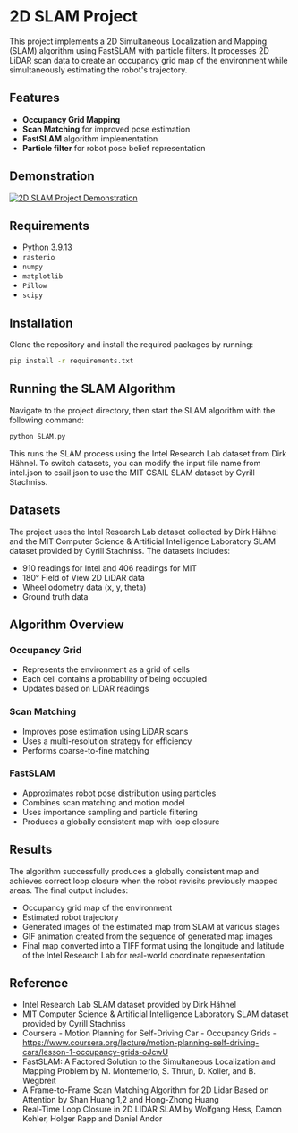 # 2D SLAM Project

This project implements a 2D Simultaneous Localization and Mapping (SLAM) algorithm using FastSLAM with particle filters. It processes 2D LiDAR scan data to create an occupancy grid map of the environment while simultaneously estimating the robot's trajectory.

## Features
- **Occupancy Grid Mapping**
- **Scan Matching** for improved pose estimation
- **FastSLAM** algorithm implementation
- **Particle filter** for robot pose belief representation

## Demonstration

[![2D SLAM Project Demonstration](https://img.youtube.com/vi/0sZk_oPTLg8/maxresdefault.jpg)](https://youtu.be/0sZk_oPTLg8)

## Requirements
- Python 3.9.13
- `rasterio`
- `numpy`
- `matplotlib`
- `Pillow`
- `scipy`

## Installation
Clone the repository and install the required packages by running:

```bash
pip install -r requirements.txt
```

## Running the SLAM Algorithm
Navigate to the project directory, then start the SLAM algorithm with the following command:
```bash
python SLAM.py
```

This runs the SLAM process using the Intel Research Lab dataset from Dirk Hähnel. 
To switch datasets, you can modify the input file name from intel.json to csail.json to use the MIT CSAIL SLAM dataset by Cyrill Stachniss.

## Datasets
The project uses the Intel Research Lab dataset collected by Dirk Hähnel and the MIT Computer Science & Artificial Intelligence Laboratory SLAM dataset provided by Cyrill Stachniss. The datasets includes:
- 910 readings for Intel and 406 readings for MIT
- 180° Field of View 2D LiDAR data
- Wheel odometry data (x, y, theta)
- Ground truth data

## Algorithm Overview

### Occupancy Grid
- Represents the environment as a grid of cells
- Each cell contains a probability of being occupied
- Updates based on LiDAR readings

### Scan Matching
- Improves pose estimation using LiDAR scans
- Uses a multi-resolution strategy for efficiency
- Performs coarse-to-fine matching

### FastSLAM
- Approximates robot pose distribution using particles
- Combines scan matching and motion model
- Uses importance sampling and particle filtering
- Produces a globally consistent map with loop closure

## Results
The algorithm successfully produces a globally consistent map and achieves correct loop closure when the robot revisits previously mapped areas. The final output includes:
- Occupancy grid map of the environment
- Estimated robot trajectory
- Generated images of the estimated map from SLAM at various stages
- GIF animation created from the sequence of generated map images
- Final map converted into a TIFF format using the longitude and latitude of the Intel Research Lab for real-world coordinate representation

## Reference
- Intel Research Lab SLAM dataset provided by Dirk Hähnel
- MIT Computer Science & Artificial Intelligence Laboratory SLAM dataset provided by Cyrill Stachniss
- Coursera - Motion Planning for Self-Driving Car - Occupancy Grids - https://www.coursera.org/lecture/motion-planning-self-driving-cars/lesson-1-occupancy-grids-oJcwU
- FastSLAM: A Factored Solution to the Simultaneous Localization and Mapping Problem by M. Montemerlo, S. Thrun, D. Koller, and B. Wegbreit
- A Frame-to-Frame Scan Matching Algorithm for 2D Lidar Based on Attention by Shan Huang 1,2 and Hong-Zhong Huang
- Real-Time Loop Closure in 2D LIDAR SLAM by Wolfgang Hess, Damon Kohler, Holger Rapp and Daniel Andor